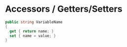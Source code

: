 # Accessors / Getters/Setters


```csharp
public string VariableName
{
  get { return name; }
  set { name = value; }
}
```

